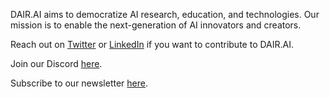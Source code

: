 DAIR.AI aims to democratize AI research, education, and technologies. Our mission is to enable the next-generation of AI innovators and creators.

Reach out on [Twitter](https://twitter.com/omarsar0) or [LinkedIn](https://www.linkedin.com/in/omarsar/) if you want to contribute to DAIR.AI.

Join our Discord [here](https://discord.gg/SKgkVT8BGJ).

Subscribe to our newsletter [here](https://nlpnews.substack.com/).
